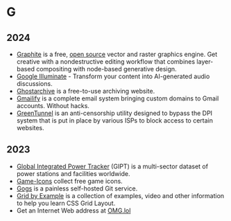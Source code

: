 # G

## 2024

- [Graphite](https://graphite.rs) is a free, [open source](https://github.com/GraphiteEditor/Graphite) vector and raster graphics engine. Get creative with a nondestructive editing workflow that combines layer-based compositing with node-based generative design.
- [Google Illuminate](https://illuminate.google.com/home) - Transform your content into AI-generated audio discussions.
- [Ghostarchive](https://ghostarchive.org/) is a free-to-use archiving website.
- [Gmailify](https://www.gmailify.com) is a complete email system bringing custom domains to Gmail accounts. Without hacks.
- [GreenTunnel](https://github.com/SadeghHayeri/GreenTunnel) is an anti-censorship utility designed to bypass the DPI system that is put in place by various ISPs to block access to certain websites.

## 2023

- [Global Integrated Power Tracker](https://globalenergymonitor.org/projects/global-integrated-power-tracker/tracker-map/) (GIPT) is a multi-sector dataset of power stations and facilities worldwide.
- [Game-Icons](https://game-icons.net) collect free game icons.
- [Gogs](https://gogs.io) is a painless self-hosted Git service.
- [Grid by Example](https://gridbyexample.com) is a collection of examples, video and other information to help you learn CSS Grid Layout.
- Get an Internet Web address at [OMG.lol](https://omg.lol)